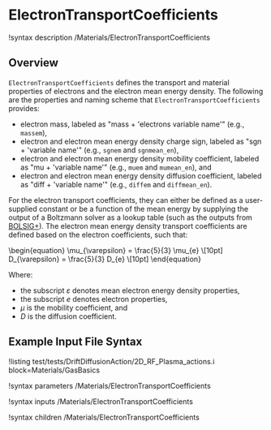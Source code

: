 # ElectronTransportCoefficients

!syntax description /Materials/ElectronTransportCoefficients

## Overview

`ElectronTransportCoefficients` defines the transport and material properties of electrons and the electron mean energy density. The following are the properties and naming scheme that `ElectronTransportCoefficients` provides:

- electron mass, labeled as "mass + 'electrons variable name'" (e.g., `massem`),
- electron and electron mean energy density charge sign, labeled as "sgn + 'variable name'" (e.g., `sgnem` and `sgnmean_en`),
- electron and electron mean energy density mobility coefficient, labeled as "mu + 'variable name'" (e.g., `muem` and `mumean_en`), and
- electron and electron mean energy density diffusion coefficient, labeled as "diff + 'variable name'" (e.g., `diffem` and `diffmean_en`).

For the electron transport coefficients, they can either be defined as a user-supplied constant or be a function of the mean energy by supplying the output of a Boltzmann solver as a lookup table (such as the outputs from [BOLSIG+](https://www.bolsig.laplace.univ-tlse.fr/)). The electron mean energy density transport coefficients are defined based on the electron coefficients, such that:

\begin{equation}
\mu_{\varepsilon} = \frac{5}{3} \mu_{e} \\[10pt]
D_{\varepsilon} = \frac{5}{3} D_{e}  \\[10pt]
\end{equation}

Where:

- the subscript $\varepsilon$ denotes mean electron energy density properties,
- the subscript $e$ denotes electron properties,
- $\mu$ is the mobility coefficient, and
- $D$ is the diffusion coefficient.

## Example Input File Syntax

!listing test/tests/DriftDiffusionAction/2D_RF_Plasma_actions.i block=Materials/GasBasics

!syntax parameters /Materials/ElectronTransportCoefficients

!syntax inputs /Materials/ElectronTransportCoefficients

!syntax children /Materials/ElectronTransportCoefficients
